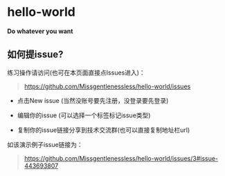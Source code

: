 # hello-world

 **Do whatever you want**
 
 
## 如何提issue?

练习操作请访问(也可在本页面直接点Issues进入)：
> https://github.com/Missgentlenessless/hello-world/issues

- 点击New issue (当然没账号要先注册，没登录要先登录)
 
- 编辑你的issue (可以选择一个标签标记issue类型)
 
- 复制你的issue链接分享到技术交流群(也可以直接复制地址栏url)
 
如该演示例子issue链接为：
> https://github.com/Missgentlenessless/hello-world/issues/3#issue-443693807


